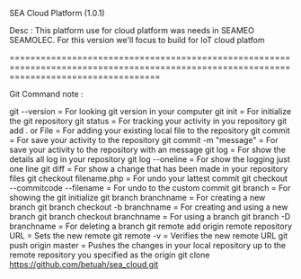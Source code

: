SEA Cloud Platform (1.0.1)

Desc : This platform use for cloud platform was needs in SEAMEO SEAMOLEC. For this version we'll focus to build for IoT cloud platfom



=========================================================================================================================================

Git Command note :

git --version = For looking git version in your computer
git init = For initialize the git repository
git status = For tracking your activity in you repository
git add . or File = For adding your existing local file to the repository
git commit = For save your activity to the repository git commit -m "message" = For save your activity to the repository with an message
git log = For show the details all log in your repository
git log --oneline = For show the logging just one line
git diff = For show a change that has been made in your repository files
git checkout filename.php = For undo your lattest commit
git checkout --commitcode --filename = For undo to the custom commit
git branch = For showing the git initialize
git branch branchname = For creating a new branch
git branch checkout -b branchname = For creating and using a new branch
git branch checkout branchname = For using a branch
git branch -D branchname = For deleting a branch
git remote add origin remote repository URL = Sets the new remote
git remote -v = Verifies the new remote URL
git push origin master = Pushes the changes in your local repository up to the remote repository you specified as the origin
git clone https://github.com/betuah/sea_cloud.git